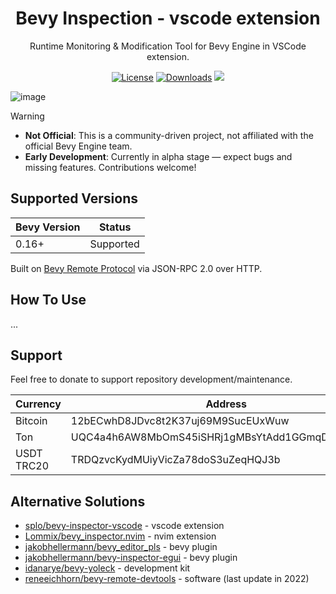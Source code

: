<p align="center">
    <h1 align = "center">Bevy Inspection - vscode extension</h1>
</p>
<p align="center">
    Runtime Monitoring & Modification Tool for Bevy Engine in VSCode extension.
</p>

<p align="center">
  <a href="https://github.com/foxication/bevy-inspection.vscode/blob/master/LICENSE">
    <img src="https://img.shields.io/github/license/foxication/bevy-inspection.vscode.svg" alt="License" /></a>
  <a href="https://github.com/foxication/bevy-inspection.vscode/releases">
    <img src="https://img.shields.io/github/downloads/foxication/bevy-inspection.vscode/total?color=lightgreen" alt="Downloads" /></a>
  <a href="https://bevyengine.org">
    <img src="https://img.shields.io/badge/Bevy-0.16%2B-orange"/></a>
</p>

![image](https://github.com/user-attachments/assets/39791d0e-0419-434d-9e9b-3bce2af13813)

> [!WARNING]  
>
> - **Not Official**: This is a community-driven project, not affiliated with the official Bevy Engine team.
> - **Early Development**: Currently in alpha stage — expect bugs and missing features. Contributions welcome!

## Supported Versions

| Bevy Version | Status      |
| ------------ | ------------|
| 0.16+        | Supported   |

Built on [Bevy Remote Protocol](https://docs.rs/bevy/latest/bevy/remote/index.html) via JSON-RPC 2.0 over HTTP.

## How To Use

...

## Support

Feel free to donate to support repository development/maintenance.

| Currency   | Address                                             |
| ---------- | ----------------------------------------------------|
| Bitcoin    | 12bECwhD8JDvc8t2K37uj69M9SucEUxWuw                  |
| Ton        | UQC4a4h6AW8MbOmS45iSHRj1gMBsYtAdd1GGmqD_tEEC3ZV8    |
| USDT TRC20 | TRDQzvcKydMUiyVicZa78doS3uZeqHQJ3b                  |

## Alternative Solutions

- [splo/bevy-inspector-vscode](https://github.com/splo/vscode-bevy-inspector) - vscode extension
- [Lommix/bevy_inspector.nvim](https://github.com/Lommix/bevy_inspector.nvim) - nvim extension
- [jakobhellermann/bevy_editor_pls](https://github.com/jakobhellermann/bevy_editor_pls) - bevy plugin
- [jakobhellermann/bevy-inspector-egui](https://github.com/jakobhellermann/bevy-inspector-egui) - bevy plugin
- [idanarye/bevy-yoleck](https://github.com/idanarye/bevy-yoleck) - development kit
- [reneeichhorn/bevy-remote-devtools](https://github.com/reneeichhorn/bevy-remote-devtools) - software (last update in 2022)
